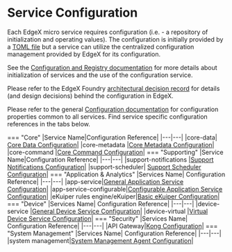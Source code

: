 # Service Configuration

Each EdgeX micro service requires configuration (i.e. - a repository of initialization and operating values).  The configuration is initially provided by a [TOML file](https://github.com/toml-lang/toml) but a service can utilize the centralized configuration management provided by EdgeX for its configuration. 

See the [Configuration and Registry documentation](../microservices/configuration/ConfigurationAndRegistry.md) for more details about initialization of services and the use of the configuration service.  

Please refer to the EdgeX Foundry [architectural decision record](https://github.com/edgexfoundry/edgex-docs/blob/master/docs_src/design/adr/0005-Service-Self-Config.md) for details (and design decisions) behind the configuration in EdgeX.

Please refer to the general [Configuration documentation](../microservices/configuration/ConfigurationAndRegistry.md) for configuration properties common to all services.  Find service specific configuration references in the tabs below.

=== "Core"
    |Service Name|Configuration Reference|
    |---|---|
    |core-data|	[Core Data Configuration](../microservices/core/data/Ch-CoreData.md)|
    |core-metadata	|[Core Metadata Configuration](../microservices/core/metadata/Ch-Metadata.md)|
    |core-command	|[Core Command Configuration](../microservices/core/command/Ch-Command.md)|
=== "Supporting"
    |Service Name|Configuration Reference|
    |---|---|
    |support-notifications	|[Support Notifications Configuration](../microservices/support/notifications/Ch-AlertsNotifications.md)|
    |support-scheduler|	[Support Scheduler Configuration](../microservices/support/scheduler/Ch-Scheduler.md)|
=== "Application & Analytics"
    |Services Name|	Configuration Reference|
    |---|---|
    |app-service|[General Application Service Configuration](../microservices/application/GeneralAppServiceConfig.md)|
    |app-service-configurable|[Configurable Application Service Configuration](../microservices/application/AppServiceConfigurable.md#environment-variable-overrides-for-docker)|
    |eKuiper rules engine/eKuiper|[Basic eKuiper Configuration](https://github.com/lf-edge/ekuiper/blob/master/docs/en_US/operation/configuration_file.md)|
=== "Device"
    |Services Name|	Configuration Reference|
    |---|---|
    |device-service	|[General Device Service Configuration](../microservices/device/Ch-DeviceServices.md)|
    |device-virtual	|[Virtual Device Service Configuration](../microservices/device/virtual/Ch-VirtualDevice.md)|
=== "Security"
    |Services Name|	Configuration Reference|
    |---|---|
    |API Gateway|[Kong Configuration](../security/Ch-APIGateway.md#configuring-api-gateway)|
=== "System Management"
    |Services Name|	Configuration Reference|
    |---|---|
    |system	management|[System Management Agent Configuration](../microservices/system-management/agent/Ch_SysMgmtAgent.md)|
